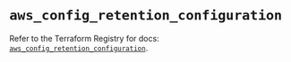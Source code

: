 # `aws_config_retention_configuration`

Refer to the Terraform Registry for docs: [`aws_config_retention_configuration`](https://registry.terraform.io/providers/hashicorp/aws/5.87.0/docs/resources/config_retention_configuration).

